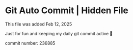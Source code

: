 # Git Auto Commit | Hidden File

This file was added Feb 12, 2025

Just for fun and keeping my daily git commit active 🤪

commit number: 236885
